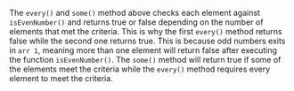 The `every()` and `some()` method above checks each element against `isEvenNumber()` and returns true or false depending on the number of elements that met the criteria. This is why the first `every()` method returns false while the second one returns true. This is because odd numbers exits in `arr 1`, meaning more than one element will return false after executing the function `isEvenNumber()`. The `some()` method will return true if some of the elements meet the criteria while the `every()` method requires every element to meet the criteria.
